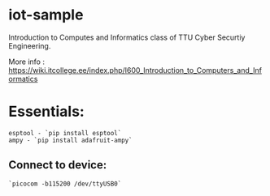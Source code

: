 # iot-sample

Introduction to Computes and Informatics class of TTU Cyber Securtiy Engineering.

More info : https://wiki.itcollege.ee/index.php/I600_Introduction_to_Computers_and_Informatics

# Essentials:
    esptool - `pip install esptool`
    ampy - `pip install adafruit-ampy`
 
## Connect to device:
    `picocom -b115200 /dev/ttyUSB0`

    

    
    
    
    
 
